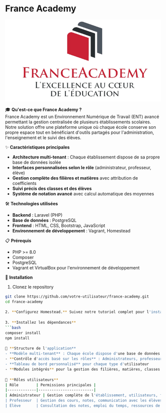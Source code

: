 # France Academy

![France Academy Logo](public/dist/images/LOGO.png)

🎓 **Qu'est-ce que France Academy ?**  
France Academy est un Environnement Numérique de Travail (ENT) avancé permettant la gestion centralisée de plusieurs établissements scolaires. Notre solution offre une plateforme unique où chaque école conserve son propre espace tout en bénéficiant d'outils partagés pour l'administration, l'enseignement et le suivi des élèves.

✨ **Caractéristiques principales**  
- **Architecture multi-tenant** : Chaque établissement dispose de sa propre base de données isolée  
- **Interfaces personnalisées selon le rôle** (administrateur, professeur, élève)  
- **Gestion complète des filières et matières** avec attribution de coefficients  
- **Suivi précis des classes et des élèves**  
- **Système de notation avancé** avec calcul automatique des moyennes

🛠️ **Technologies utilisées**  
- **Backend** : Laravel (PHP)  
- **Base de données** : PostgreSQL  
- **Frontend** : HTML, CSS, Bootstrap, JavaScript  
- **Environnement de développement** : Vagrant, Homestead

📋 **Prérequis**  
- PHP >= 8.0  
- Composer  
- PostgreSQL  
- Vagrant et VirtualBox pour l'environnement de développement
  

🚀 **Installation**  
1. Clonez le repository  
```bash
git clone https://github.com/votre-utilisateur/france-academy.git
cd france-academy

2. **Configurez Homestead.** Suivez notre tutoriel complet pour l'installation de l'environnement de développement : [Installation de Homestead pour Laravel](lien_vers_tutoriel)

3. **Installez les dépendances**  
```bash
composer install
npm install

🧩 **Structure de l'application**  
- **Modèle multi-tenant** : Chaque école dispose d'une base de données séparée  
- **Contrôle d'accès basé sur les rôles** : Administrateurs, professeurs, élèves  
- **Tableau de bord personnalisé** pour chaque type d'utilisateur  
- **Modules intégrés** pour la gestion des filières, matières, classes et notes

👥 **Rôles utilisateurs**  
| Rôle        | Permissions principales |
|-------------|-------------------------|
| Administrateur | Gestion complète de l'établissement, utilisateurs, filières, matières |
| Professeur  | Gestion des cours, notes, communication avec les élèves |
| Élève       | Consultation des notes, emploi du temps, ressources de cours |


